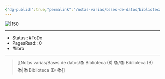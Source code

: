 ```yaml
---
{"dg-publish":true,"permalink":"/notas-varias/bases-de-datos/biblioteca-b/b-la-rebelion-de-atlas/"}
---
```


![|150](https://m.media-amazon.com/images/I/71NzjZlHBkL._SL1064_.jpg)

---

- Status:: #ToDo 
- PagesRead:: 0
- #libro

---


> [[Notas varias/Bases de datos/📚 Biblioteca (B) 📚/📚 Biblioteca (B) 📚\|📚 Biblioteca (B) 📚]]
